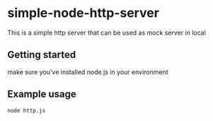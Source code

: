 # simple-node-http-server
This is a simple http server that can be used as mock server in local

## Getting started
make sure you've installed node.js in your environment

## Example usage
```bash
node http.js
```
